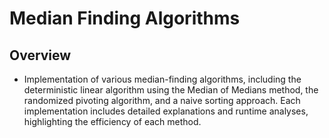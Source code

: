 # Median Finding Algorithms

## Overview
- Implementation of various median-finding algorithms, including the deterministic linear algorithm using the Median of Medians method, the randomized pivoting algorithm, and a naive sorting approach. Each implementation includes detailed explanations and runtime analyses, highlighting the efficiency of each method.